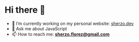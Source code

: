# Hi there 👋

- 🔭 I’m currently working on my personal website: [sherzo.dev](https://www.sherzo.dev/)
- 💬 Ask me about JavaScript
- 📫 How to reach me: **sherzo.florez@gmail.com**
